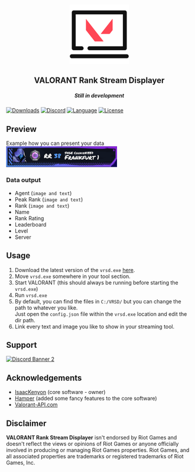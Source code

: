 
<p align="center">
 <a href="https://github.com/OnlyOneCookie/VALORANT-Rank-Stream-Displayer">
  <img src="assets/Logo.png" alt="Logo" width="160" height="160">
 </a>
<h2 align="center">VALORANT Rank Stream Displayer</h2>
<h5 align="center">Still in development</h5>
</p>

[![Downloads][downloads-shield]][downloads-url]
[![Discord][discord-shield]][discord-url]
[![Language][language-shield]][language-url]
[![License][license-shield]][license-url]

## Preview
Example how you can present your data  
<img src="assets/data-preview.png" alt="Logo" width="300">

### Data output
* Agent (`image and text`)
* Peak Rank (`image and text`)
* Rank (`image and text`)
* Name
* Rank Rating
* Leaderboard
* Level
* Server

## Usage
1. Download the latest version of the `vrsd.exe` [here][downloads-url].
2. Move `vrsd.exe` somewhere in your tool section.
3. Start VALORANT (this should always be running before starting the `vrsd.exe`)
4. Run `vrsd.exe`
5. By default, you can find the files in `C:/VRSD/` but you can change the path to whatever you like.  
Just open the `config.json` file within the `vrsd.exe` location and edit the dir path.
6. Link every text and image you like to show in your streaming tool.

## Support
[![Discord Banner 2][discord-banner]][discord-url]

## Acknowledgements
 - [IsaacKenyon](https://github.com/isaacKenyon) (core software - owner)
 - [Hamper](https://github.com/OwOHamper) (added some fancy features to the core software)
 - [Valorant-API.com](https://valorant-api.com/)

## Disclaimer
**VALORANT Rank Stream Displayer** isn't endorsed by Riot Games and doesn't reflect the views or opinions of Riot Games or anyone officially involved in producing or managing Riot Games properties. Riot Games, and all associated properties are trademarks or registered trademarks of Riot Games, Inc.

[discord-shield]: https://img.shields.io/discord/695727580950691960?color=7289da&label=Support&logo=discord&logoColor=7289da&style=for-the-badge
[discord-url]: https://discord.gg/WgUDVAk
[discord-banner]: https://discordapp.com/api/guilds/695727580950691960/widget.png?style=banner2

[downloads-shield]: https://img.shields.io/github/downloads/OnlyOneCookie/VALORANT-Rank-Stream-Displayer/total?style=for-the-badge&logo=github
[downloads-url]: https://github.com/OnlyOneCookie/VALORANT-Rank-Stream-Displayer/releases/latest

[language-shield]: https://img.shields.io/github/languages/top/OnlyOneCookie/VALORANT-Rank-Stream-Displayer?logo=python&logoColor=yellow&style=for-the-badge
[language-url]: https://www.python.org/

[youtube-shield]:https://img.shields.io/badge/YouTube-FF0000?style=for-the-badge&logo=youtube&logoColor=white
[youtube-url]: https://youtu.be/TSLRd8Y9PiE

[license-shield]: https://img.shields.io/github/license/OnlyOneCookie/VALORANT-Rank-Stream-Displayer?style=for-the-badge
[license-url]: https://github.com/OnlyOneCookie/VALORANT-Rank-Stream-Displayer/blob/main/LICENSE
